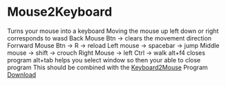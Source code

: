# Mouse2Keyboard
 Turns your mouse into a keyboard
Moving the mouse up left down or right corresponds to wasd
Back Mouse Btn -> clears the movement direction
Forrward Mouse Btn -> R -> reload
Left mouse -> spacebar -> jump
Middle mouse -> shift -> crouch
Right Mouse -> left Ctrl -> walk
alt+f4 closes program
alt+tab helps you select window so then your able to close program
This should be combined with the [Keyboard2Mouse](https://www.google.com) Program
[Download](./releases)
